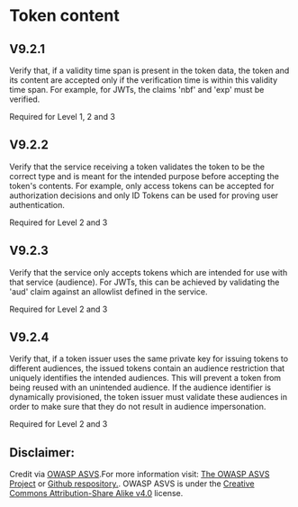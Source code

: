 #  Token content
## V9.2.1
Verify that, if a validity time span is present in the token data, the token and its content are accepted only if the verification time is within this validity time span. For example, for JWTs, the claims 'nbf' and 'exp' must be verified.
Required for Level 1, 2 and 3
## V9.2.2
Verify that the service receiving a token validates the token to be the correct type and is meant for the intended purpose before accepting the token's contents. For example, only access tokens can be accepted for authorization decisions and only ID Tokens can be used for proving user authentication.
Required for Level 2 and 3
## V9.2.3
Verify that the service only accepts tokens which are intended for use with that service (audience). For JWTs, this can be achieved by validating the 'aud' claim against an allowlist defined in the service.
Required for Level 2 and 3
## V9.2.4
Verify that, if a token issuer uses the same private key for issuing tokens to different audiences, the issued tokens contain an audience restriction that uniquely identifies the intended audiences. This will prevent a token from being reused with an unintended audience. If the audience identifier is dynamically provisioned, the token issuer must validate these audiences in order to make sure that they do not result in audience impersonation.
Required for Level 2 and 3

## Disclaimer:
Credit via [OWASP ASVS](https://owasp.org/www-project-application-security-verification-standard/).For more information visit: [The OWASP ASVS Project](https://owasp.org/www-project-application-security-verification-standard/) or [Github respository.](https://github.com/OWASP/ASVS). OWASP ASVS is under the [Creative Commons Attribution-Share Alike v4.0](https://github.com/OWASP/ASVS/blob/v5.0.0/LICENSE.md) license.
